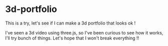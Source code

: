 # 3d-portfolio
 This is a try, let's see if I can make a 3d portfolio that looks ok !

 I've seen a 3d video using three.js, so I've been curious to see how it works, I'll try bunch of things.
 Let's hope that I won't break everything !!
